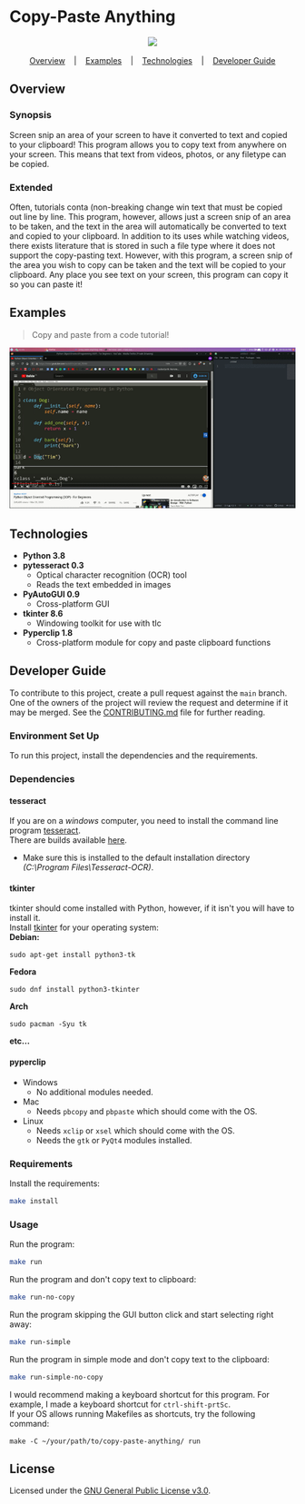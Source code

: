 # Copy-Paste Anything

<p align="center">
    <a href="https://github.com/Alex0Blackwell/copy-paste-anything">
        <img src="./imgs/copy_paste_icon.ico" width="65px">
    </a>
</p>

<p align="center">
  <a href="#overview">Overview</a>
  &nbsp;&nbsp;&nbsp;|&nbsp;&nbsp;&nbsp;
  <a href="#examples">Examples</a>
  &nbsp;&nbsp;&nbsp;|&nbsp;&nbsp;&nbsp;
  <a href="#technologies">Technologies</a>
  &nbsp;&nbsp;&nbsp;|&nbsp;&nbsp;&nbsp;
  <a href="#developer-guide">Developer Guide</a>
</p>

## Overview
### Synopsis
Screen snip an area of your screen to have it converted to text and copied to your clipboard! This program allows you to copy text from anywhere on your screen. This means that text from videos, photos, or any filetype can be copied.

### Extended
Often, tutorials conta (non-breaking change win text that must be copied out line by line. This program, however, allows just a screen snip of an area to be taken, and the text in the area will automatically be converted to text and copied to your clipboard. In addition to its uses while watching videos, there exists literature that is stored in such a file type where it does not support the copy-pasting text. However, with this program, a screen snip of the area you wish to copy can be taken and the text will be copied to your clipboard. Any place you see text on your screen, this program can copy it so you can paste it!


## Examples

> Copy and paste from a code tutorial!

![Screen Recording](./imgs/copy.gif "Copy from videos!")

## Technologies
- **Python 3.8**
- **pytesseract 0.3**
  - Optical character recognition (OCR) tool
  - Reads the text embedded in images
- **PyAutoGUI 0.9**
  - Cross-platform GUI
- **tkinter 8.6**
  - Windowing toolkit for use with tlc
- **Pyperclip 1.8**
  - Cross-platform module for copy and paste clipboard functions


## Developer Guide
To contribute to this project, create a pull request against the
`main` branch. One of the owners of the project will review the
request and determine if it may be merged. See the
[CONTRIBUTING.md](.github/CONTRIBUTING.md) file for further reading.

### Environment Set Up
To run this project, install the dependencies and the requirements.  

### Dependencies
#### tesseract
If you are on a *windows* computer, you need to install the command line program [tesseract](https://github.com/tesseract-ocr/tesseract).  
There are builds available [here](https://github.com/UB-Mannheim/tesseract/wiki).
- Make sure this is installed to the default installation directory *(C:\Program Files\Tesseract-OCR)*.

#### tkinter
tkinter should come installed with Python, however, if it isn't you will have to install it.  
Install [tkinter](https://docs.python.org/3/library/tkinter.html "docs") for your operating system:  
**Debian:**

    sudo apt-get install python3-tk
**Fedora**

    sudo dnf install python3-tkinter
**Arch**

    sudo pacman -Syu tk
**etc...**  

#### pyperclip
- Windows
  - No additional modules needed.
- Mac
  - Needs `pbcopy` and `pbpaste` which should come with the OS.
- Linux
  - Needs `xclip` or `xsel` which should come with the OS.
  - Needs the `gtk` or `PyQt4` modules installed.

### Requirements
Install the requirements:  
```bash
make install
```

### Usage
Run the program:  
```bash
make run
```

Run the program and don't copy text to clipboard:
```bash
make run-no-copy
```

Run the program skipping the GUI button click and start selecting right away:
```bash
make run-simple
```

Run the program in simple mode and don't copy text to the clipboard:
```bash
make run-simple-no-copy
```

I would recommend making a keyboard shortcut for this program.
For example, I made a keyboard shortcut for `ctrl-shift-prtSc`.  
If your OS allows running Makefiles as shortcuts, try the following command:
```
make -C ~/your/path/to/copy-paste-anything/ run
```

## License
Licensed under the [GNU General Public License v3.0](LICENSE).
